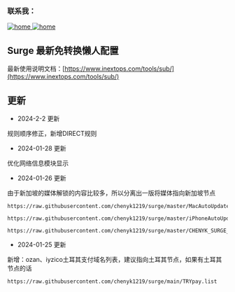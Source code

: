 <h3>联系我：</h3>

<p>
<a href="https://www.inextops.com" target="_blank"><img  alt="home" src="https://img.shields.io/badge/www.inextops.com-%23555555?style=for-the-badge&logo=googlechrome&link=www.inextops.com"> </a>
<a href="https://t.me/inextopschannel" target="_blank"><img  alt="home" src="https://img.shields.io/badge/inextopschannel-%23555555?style=for-the-badge&logo=telegram&link=https://t.me/inextopschannel"> </a>
</p>

## Surge 最新免转换懒人配置

最新使用说明文档：[https://www.inextops.com/tools/sub/](https://www.inextops.com/tools/sub/)

## 更新

- 2024-2-2 更新

规则顺序修正，新增DIRECT规则

- 2024-01-28 更新

优化网络信息模块显示

- 2024-01-26 更新

由于新加坡的媒体解锁的内容比较多，所以分离出一版将媒体指向新加坡节点

```shell
https://raw.githubusercontent.com/chenyk1219/surge/master/MacAutoUpdateMedia.conf
```

```shell
https://raw.githubusercontent.com/chenyk1219/surge/master/iPhoneAutoUpdateMedia.conf 
```

```shell
https://raw.githubusercontent.com/chenyk1219/surge/master/CHENYK_SURGE_MEDIA.ini
```

- 2024-01-25 更新

新增：ozan、iyzico土耳其支付域名列表，建议指向土耳其节点，如果有土耳其节点的话

```shell
https://raw.githubusercontent.com/chenyk1219/surge/main/TRYpay.list
```